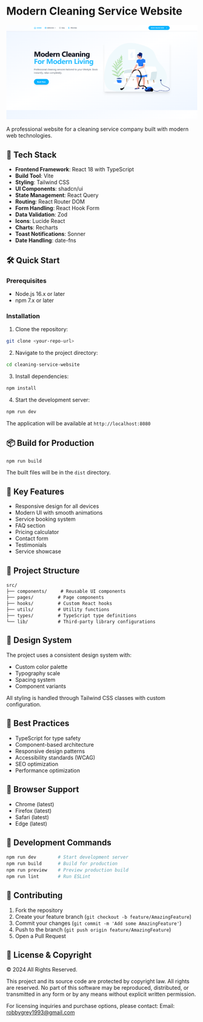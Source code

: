 # Modern Cleaning Service Website

![Preview](public/og-image.png)

A professional website for a cleaning service company built with modern web technologies.

## 🚀 Tech Stack

- **Frontend Framework**: React 18 with TypeScript
- **Build Tool**: Vite
- **Styling**: Tailwind CSS
- **UI Components**: shadcn/ui
- **State Management**: React Query
- **Routing**: React Router DOM
- **Form Handling**: React Hook Form
- **Data Validation**: Zod
- **Icons**: Lucide React
- **Charts**: Recharts
- **Toast Notifications**: Sonner
- **Date Handling**: date-fns

## 🛠️ Quick Start

### Prerequisites

- Node.js 16.x or later
- npm 7.x or later

### Installation

1. Clone the repository:
```bash
git clone <your-repo-url>
```

2. Navigate to the project directory:
```bash
cd cleaning-service-website
```

3. Install dependencies:
```bash
npm install
```

4. Start the development server:
```bash
npm run dev
```

The application will be available at `http://localhost:8080`

## 📦 Build for Production

```bash
npm run build
```

The built files will be in the `dist` directory.

## 🎯 Key Features

- Responsive design for all devices
- Modern UI with smooth animations
- Service booking system
- FAQ section
- Pricing calculator
- Contact form
- Testimonials
- Service showcase

## 🔧 Project Structure

```
src/
├── components/     # Reusable UI components
├── pages/         # Page components
├── hooks/         # Custom React hooks
├── utils/         # Utility functions
├── types/         # TypeScript type definitions
└── lib/           # Third-party library configurations
```

## 🎨 Design System

The project uses a consistent design system with:
- Custom color palette
- Typography scale
- Spacing system
- Component variants

All styling is handled through Tailwind CSS classes with custom configuration.

## 🔐 Best Practices

- TypeScript for type safety
- Component-based architecture
- Responsive design patterns
- Accessibility standards (WCAG)
- SEO optimization
- Performance optimization

## 📱 Browser Support

- Chrome (latest)
- Firefox (latest)
- Safari (latest)
- Edge (latest)

## 📝 Development Commands

```bash
npm run dev        # Start development server
npm run build      # Build for production
npm run preview    # Preview production build
npm run lint       # Run ESLint
```

## 🤝 Contributing

1. Fork the repository
2. Create your feature branch (`git checkout -b feature/AmazingFeature`)
3. Commit your changes (`git commit -m 'Add some AmazingFeature'`)
4. Push to the branch (`git push origin feature/AmazingFeature`)
5. Open a Pull Request

## 📄 License & Copyright

© 2024 All Rights Reserved.

This project and its source code are protected by copyright law. All rights are reserved. 
No part of this software may be reproduced, distributed, or transmitted in any form or by any means without explicit written permission.

For licensing inquiries and purchase options, please contact:
Email: robbygrey1993@gmail.com
